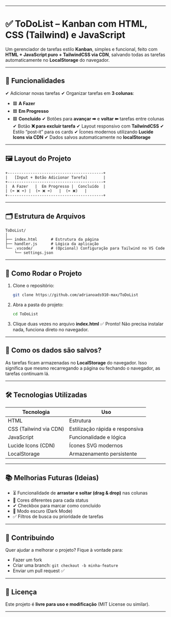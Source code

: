 
---

# ✅ ToDoList – Kanban com HTML, CSS (Tailwind) e JavaScript

Um gerenciador de tarefas estilo **Kanban**, simples e funcional, feito com **HTML + JavaScript puro + TailwindCSS via CDN**, salvando todas as tarefas automaticamente no **LocalStorage** do navegador.

---

## 📌 Funcionalidades

✔ Adicionar novas tarefas
✔ Organizar tarefas em **3 colunas**:

* 🟥 **A Fazer**
* 🟦 **Em Progresso**
* 🟩 **Concluído**
  ✔ Botões para **avançar ➡** e **voltar ⬅** tarefas entre colunas
  ✔ Botão **❌ para excluir tarefa**
  ✔ Layout responsivo com **TailwindCSS**
  ✔ Estilo “post-it” para os cards
  ✔ Ícones modernos utilizando **Lucide Icons via CDN**
  ✔ Dados salvos automaticamente no **localStorage**

---

## 🖼️ Layout do Projeto

```
+------------------------------------------+
|   [Input + Botão Adicionar Tarefa]       |
+------------------------------------------+
|  A Fazer   |  Em Progresso |  Concluído  |
| (⬅ ❌ ➡) |  (⬅ ❌ ➡)   |  (⬅ ❌)   |
+------------------------------------------+
```

---

## 🗂️ Estrutura de Arquivos

```
ToDoList/
│
├── index.html      # Estrutura da página
├── handler.js      # Lógica da aplicação
└── .vscode/        # (Opcional) Configuração para Tailwind no VS Code
    └── settings.json
```

---

## 🚀 Como Rodar o Projeto

1. Clone o repositório:

   ```bash
   git clone https://github.com/adrianoads910-max/ToDoList
   ```

2. Abra a pasta do projeto:

   ```bash
   cd ToDoList
   ```

3. Clique duas vezes no arquivo **index.html**
   ✅ Pronto! Não precisa instalar nada, funciona direto no navegador.

---

## 💾 Como os dados são salvos?

As tarefas ficam armazenadas no **LocalStorage** do navegador.
Isso significa que mesmo recarregando a página ou fechando o navegador, as tarefas continuam lá.

---

## 🛠️ Tecnologias Utilizadas

| Tecnologia             | Uso                             |
| ---------------------- | ------------------------------- |
| HTML                   | Estrutura                       |
| CSS (Tailwind via CDN) | Estilização rápida e responsiva |
| JavaScript             | Funcionalidade e lógica         |
| Lucide Icons (CDN)     | Ícones SVG modernos             |
| LocalStorage           | Armazenamento persistente       |

---

## 📚 Melhorias Futuras (Ideias)

* ⏳ Funcionalidade de **arrastar e soltar (drag & drop)** nas colunas
* 🎨 Cores diferentes para cada status
* ✔ Checkbox para marcar como concluído
* 🌙 Modo escuro (Dark Mode)
* ✅ Filtros de busca ou prioridade de tarefas

---

## 🙌 Contribuindo

Quer ajudar a melhorar o projeto? Fique à vontade para:

* Fazer um fork
* Criar uma branch: `git checkout -b minha-feature`
* Enviar um pull request ✅

---

## 📄 Licença

Este projeto é **livre para uso e modificação** (MIT License ou similar).

---

